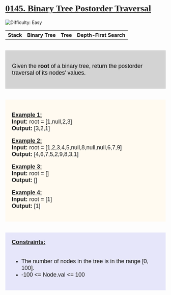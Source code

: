 <!DOCTYPE html>
<html>
    <head></head>
    <body>
        <div style="font-family:Cambria, Cochin, Georgia, Times, 'Times New Roman', serif;"><h1><u>0145. Binary Tree Postorder Traversal</u></h1></div>
        <img src="https://img.shields.io/badge/Difficulty-Easy-blue" alt="Difficulty: Easy">
        <div><table type="1"><th>Stack</th><th>Binary Tree</th><th>Tree</th><th>Depth-First Search</th></table></div><br>
        <div style="color: black; font-size: 18px; text-align: left; background-color: lightgray; padding: 20px; border: 1px solid #ccc; font-family: Arial, Helvetica, sans-serif">
          <p>Given the <strong>root</strong> of a binary tree, return the postorder traversal of its nodes' values.</p>
        </div>
        <br><br>
        <div style="background-color: floralwhite; font-size: 18; font-family: Arial, Helvetica, sans-serif; padding: 20px;">
            <div><p>
                <strong><u>Example 1:</u></strong><br>
                <strong>Input:</strong> root = [1,null,2,3] <br>
                <strong>Output:</strong> [3,2,1] <br>
            </p></div>
            <div><p>
                <strong><u>Example 2:</u></strong><br>
                <strong>Input:</strong> root = [1,2,3,4,5,null,8,null,null,6,7,9] <br>
                <strong>Output:</strong> [4,6,7,5,2,9,8,3,1] <br>
            </p></div>
            <div><p>
                <strong><u>Example 3:</u></strong><br>
                <strong>Input:</strong> root = [] <br>
                <strong>Output:</strong> [] <br>
            </p></div>
            <div><p>
                <strong><u>Example 4:</u></strong><br>
                <strong>Input:</strong> root = [1] <br>
                <strong>Output:</strong> [1]
            </p></div>
        </div>
        <br><br>
        <div style="background-color:lavender; font-size: 18; font-family: Arial, Helvetica, sans-serif; padding: 20px;">
            <strong><u>Constraints:</u></strong><br><br>
            <ul>
                <li>The number of nodes in the tree is in the range [0, 100].</li>
                <li>-100 <= Node.val <= 100</li>
            </ul>
        </div>
    </body>
</html>
